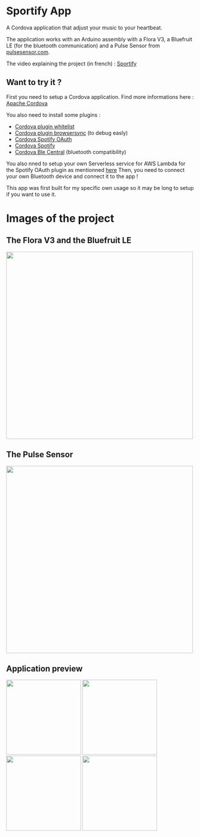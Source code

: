 # Sportify App
A Cordova application that adjust your music to your heartbeat.

The application works with an Arduino assembly with a Flora V3, a Bluefruit LE (for the bluetooth communication) and a Pulse Sensor from [pulsesensor.com](pulsesensor.com).

The video explaining the project (in french) : [Sportify](https://youtu.be/Iybsk5PmKsU)
## Want to try it ?
First you need to setup a Cordova application. Find more informations here : [Apache Cordova](https://cordova.apache.org/)

You also need to install some plugins : 
* [Cordova plugin whitelist](https://cordova.apache.org/docs/en/latest/reference/cordova-plugin-whitelist/)
* [Cordova plugin browsersync](https://www.npmjs.com/package/cordova-plugin-browsersync) (to debug easly)
* [Cordova Spotify OAuth](https://github.com/Festify/cordova-spotify-oauth)
* [Cordova Spotify](https://github.com/Festify/cordova-spotify)
* [Cordova Ble Central](https://github.com/don/cordova-plugin-ble-central) (bluetooth compatibility)

You also nned to setup your own Serverless service for AWS Lambda for the Spotify OAuth plugin as mentionned [here](https://github.com/Festify/cordova-spotify-oauth) 
Then, you need to connect your own Bluetooth device and connect it to the app !

This app was first built for my specific own usage so it may be long to setup if you want to use it.


# Images of the project

## The Flora V3 and the Bluefruit LE
<img src="https://i.imgur.com/gCRwqlX.jpg" width="500">
<br/>


## The Pulse Sensor
<img src="https://i.imgur.com/q1YlhTh.jpg" width="500">
<br/>


## Application preview
<img src="https://i.imgur.com/3JqUK6z.jpg" width="200"> <img src="https://i.imgur.com/m1K8HcI.jpg" width="200"> <img src="https://i.imgur.com/liSFfLh.jpgg" width="200"> <img src="https://i.imgur.com/WXXgMQi.jpg" width="200">
